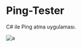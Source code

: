 # Ping-Tester
C# ile Ping atma uygulaması.

![a](https://github.com/ROOTMEA/Ping-Tester/assets/82315578/3ff16ed3-bee9-468e-8030-cec77b4fd100)
